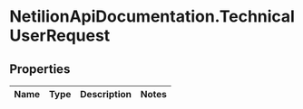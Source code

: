 # NetilionApiDocumentation.TechnicalUserRequest

## Properties
Name | Type | Description | Notes
------------ | ------------- | ------------- | -------------



